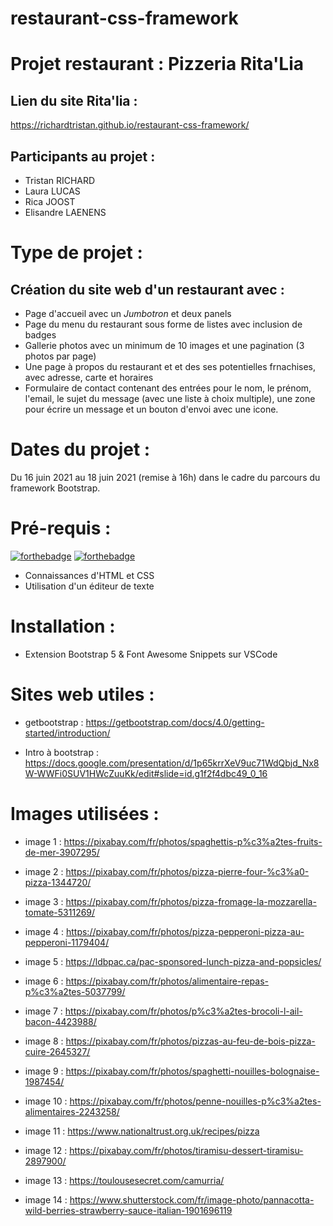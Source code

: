 # restaurant-css-framework
 
# Projet restaurant : Pizzeria Rita'Lia

## Lien du site Rita'lia :

https://richardtristan.github.io/restaurant-css-framework/
 
## Participants au projet : 
 
* Tristan RICHARD
* Laura LUCAS
* Rica JOOST
* Elisandre LAENENS
 
# Type de projet : 
 
## Création du site web d'un restaurant avec : 
 
* Page d'accueil avec un *Jumbotron* et deux panels
* Page du menu du restaurant sous forme de listes avec inclusion de badges
* Gallerie photos avec un minimum de 10 images et une pagination (3 photos par page)
* Une page à propos du restaurant et et des ses potentielles frnachises, avec adresse, carte et horaires
* Formulaire de contact contenant des entrées pour le nom, le prénom, l'email, le sujet du message (avec une liste à choix multiple), une zone pour écrire un message et un bouton d'envoi avec une icone.
 
# Dates du projet : 
 
Du 16 juin 2021 au 18 juin 2021 (remise à 16h) dans le cadre du parcours du framework Bootstrap.
 
# Pré-requis :

[![forthebadge](https://forthebadge.com/images/badges/uses-html.svg)](https://forthebadge.com)
[![forthebadge](https://forthebadge.com/images/badges/uses-css.svg)](https://forthebadge.com)
 
* Connaissances d'HTML et CSS
* Utilisation d'un éditeur de texte
 
# Installation : 
 
* Extension Bootstrap 5 & Font Awesome Snippets sur VSCode
 
# Sites web utiles : 
 
* getbootstrap : https://getbootstrap.com/docs/4.0/getting-started/introduction/
 
* Intro à bootstrap : https://docs.google.com/presentation/d/1p65krrXeV9uc71WdQbjd_Nx8W-WWFi0SUV1HWcZuuKk/edit#slide=id.g1f2f4dbc49_0_16
 
# Images utilisées : 
 
* image 1 : https://pixabay.com/fr/photos/spaghettis-p%c3%a2tes-fruits-de-mer-3907295/
 
* image 2 : https://pixabay.com/fr/photos/pizza-pierre-four-%c3%a0-pizza-1344720/
 
* image 3 : https://pixabay.com/fr/photos/pizza-fromage-la-mozzarella-tomate-5311269/
 
* image 4 : https://pixabay.com/fr/photos/pizza-pepperoni-pizza-au-pepperoni-1179404/
 
* image 5 : https://ldbpac.ca/pac-sponsored-lunch-pizza-and-popsicles/
 
* image 6 : https://pixabay.com/fr/photos/alimentaire-repas-p%c3%a2tes-5037799/
 
* image 7 : https://pixabay.com/fr/photos/p%c3%a2tes-brocoli-l-ail-bacon-4423988/
 
* image 8 : https://pixabay.com/fr/photos/pizzas-au-feu-de-bois-pizza-cuire-2645327/
 
* image 9 : https://pixabay.com/fr/photos/spaghetti-nouilles-bolognaise-1987454/
 
* image 10 : https://pixabay.com/fr/photos/penne-nouilles-p%c3%a2tes-alimentaires-2243258/
 
* image 11 : https://www.nationaltrust.org.uk/recipes/pizza
 
* image 12 : https://pixabay.com/fr/photos/tiramisu-dessert-tiramisu-2897900/
 
* image 13 : https://toulousesecret.com/camurria/
 
* image 14 : https://www.shutterstock.com/fr/image-photo/pannacotta-wild-berries-strawberry-sauce-italian-1901696119
